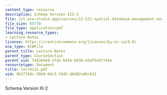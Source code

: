 ```yaml
---
content_type: resource
description: Schema Version III-2
file: /ol-ocw-studio-app/courses/11-521-spatial-database-management-and-advanced-geographic-information-systems-spring-2003/963774dc586066c57d45d8d02a46c632_lect9s32.pdf
file_size: 65770
file_type: application/pdf
learning_resource_types:
- Lecture Notes
license: https://creativecommons.org/licenses/by-nc-sa/4.0/
ocw_type: OCWFile
parent_title: Lecture Notes
parent_type: CourseSection
parent_uid: f4026de9-2fa5-b456-b93b-b5df5d47745e
resourcetype: Document
title: lect9s32.pdf
uid: 963774dc-5860-66c5-7d45-d8d02a46c632
---
```

Schema Version III-2